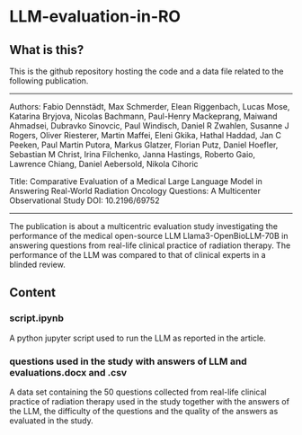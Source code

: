 # LLM-evaluation-in-RO

## What is this?

This is the github repository hosting the code and a data file related to the following publication.

---
Authors:
Fabio Dennstädt, Max Schmerder, Elean Riggenbach, Lucas Mose, Katarina Bryjova, Nicolas Bachmann, Paul-Henry Mackeprang, Maiwand Ahmadsei, Dubravko Sinovcic, Paul Windisch, Daniel R Zwahlen, Susanne J Rogers, Oliver Riesterer, Martin Maffei, Eleni Gkika, Hathal Haddad, Jan C Peeken, Paul Martin Putora, Markus Glatzer, Florian Putz, Daniel Hoefler, Sebastian M Christ, Irina Filchenko, Janna Hastings, Roberto Gaio, Lawrence Chiang, Daniel Aebersold, Nikola Cihoric

Title:
Comparative Evaluation of a Medical Large Language Model in Answering Real-World Radiation Oncology Questions: A Multicenter Observational Study
DOI: 10.2196/69752

---

The publication is about a multicentric evaluation study investigating the performance of the medical open-source LLM Llama3-OpenBioLLM-70B in answering questions from real-life clinical practice of radiation therapy. The performance of the LLM was compared to that of clinical experts in a blinded review.


## Content

### script.ipynb

A python jupyter script used to run the LLM as reported in the article.

### questions used in the study with answers of LLM and evaluations.docx and .csv

A data set containing the 50 questions collected from real-life clinical practice of radiation therapy used in the study together with the answers of the LLM, the difficulty of the questions and the quality of the answers as evaluated in the study.
